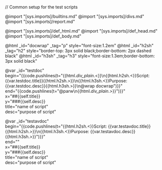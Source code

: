// Common setup for the test scripts

@import "[sys.imports]/builtins.md"
@import "[sys.imports]/divs.md"
@import "[sys.imports]/report.md"

@import "[sys.imports]/def_html.md"
@import "[sys.imports]/def_head.md"
@import "[sys.imports]/def_body.md"

@html _id="docwrap" _tag="p" style="font-size:1.2em"
@html _id="h2sh" _tag="h2" style="border-top: 3px solid black;border-bottom: 2px dashed black"
@html _id="h3sh" _tag="h3" style="font-size:1.3em;border-bottom: 3px solid black"

@var _id="testdoc"\
    begin="{{code.pushlines(t=\"{{html._div_plain_.<}}\n{{html.h2sh.<}}Script: {{var.testdoc.title}}{{html.h2sh.>}}\n{{html.h3sh.<}}Purpose: {{var.testdoc.desc}}{{html.h3sh.>}}\n@wrap docwrap\")}}"\
    end="{{code.pushlines(t=\"@parw\n{{html._div_plain_.>}}\")}}"\
    x="##{{self.title}}\
    y="###{{self.desc}}\
    title="name of script"\
    desc="purpose of script"

@var _id="testavdoc"\
    begin="{{code.pushlines(t=\"{{html.h2sh.<}}Script: {{var.testavdoc.title}}{{html.h2sh.>}}\n{{html.h3sh.<}}Purpose: {{var.testavdoc.desc}}{{html.h3sh.>}}\")}}"\
    end=""\
    x="##{{self.title}}\
    y="###{{self.desc}}\
    title="name of script"\
    desc="purpose of script"
